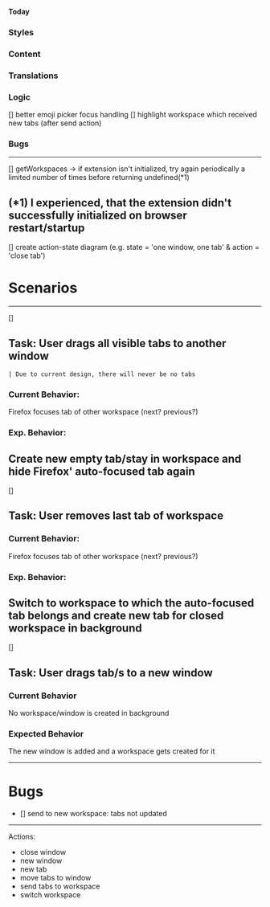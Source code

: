 **Today**
### Styles
### Content
### Translations
### Logic
[] better emoji picker focus handling
[] highlight workspace which received new tabs (after send action)
### Bugs

---
[] getWorkspaces -> if extension isn't initialized, try again periodically a limited number of times before returning undefined(*1)

(*1) I experienced, that the extension didn't successfully initialized on browser restart/startup
---
[] create action-state diagram (e.g. state = 'one window, one tab' & action = 'close tab')


# Scenarios
---
[]
## Task: User drags all visible tabs to another window
	| Due to current design, there will never be no tabs
### Current Behavior: 
Firefox focuses tab of other workspace (next? previous?)
### Exp. Behavior:
Create new empty tab/stay in workspace and hide Firefox' auto-focused tab again
---
[]
## Task: User removes last tab of workspace
### Current Behavior: 
Firefox focuses tab of other workspace (next? previous?)
### Exp. Behavior: 
Switch to workspace to which the auto-focused tab belongs and create new tab for closed workspace in background
---
[]
## Task: User drags tab/s to a new window
### Current Behavior
No workspace/window is created in background
### Expected Behavior
The new window is added and a workspace gets created for it

---
# Bugs

- [] send to new workspace: tabs not updated


---
Actions:
 - close window
 - new window
 - new tab
 - move tabs to window
 - send tabs to workspace
 - switch workspace